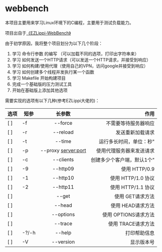 # webbench
本项目主要用来学习Linux环境下的C编程，主要用于测试负载能力。

项目出自于[《EZLippi-WebBench》](https://github.com/EZLippi/WebBench)

由于初学原因，我将整个项目划分为以下几个阶段：
1. 学习 命令行参数 的编写 （可以加载不同的选项，打印出字符串来）
2. 学习 如何发送一个HTTP请求（可以发送一个HTTP请求，并接受到响应）
3. 学习 如何构建/使用代理（使用自己的VPN，访问google并接受到响应）
4. 学习 如何创建多个线程并发执行某一个函数
5. 学习 Makefile 开始构建项目
5. 完成一个基础版的压力测试工具
6. 开始在基础版上添加其他选项

需要实现的选项有以下几种(参考EZLippi大佬的)：

|选项   | 短参        | 长参数           | 作用   |
|------ | ------------- |:-------------:| -----:|
| [ ] |-f     |--force                |不需要等待服务器响应               | 
| [ ] |-r     |--reload               |发送重新加载请求                   |
| [ ] |-t     |--time <sec>           |运行多长时间，单位：秒"            |
| [ ] |-p     |--proxy <server:port>  |使用代理服务器来发送请求	    |
| [ ] |-c     |--clients <n>          |创建多少个客户端，默认1个"         |
| [ ] |-9     |--http09               |使用 HTTP/0.9                      |
| [ ] |-1     |--http10               |使用 HTTP/1.0 协议                 |
| [ ] |-2     |--http11               |使用 HTTP/1.1 协议                 |
| [ ] |       |--get                  |使用 GET请求方法                   |
| [ ] |       |--head                 |使用 HEAD请求方法                    |
| [ ] |       |--options              |使用 OPTIONS请求方法               |
| [ ] |       |--trace                |使用 TRACE请求方法                 |
| [ ] |-?/-h  |--help                 |打印帮助信息                       |
| [ ] |-V     |--version              |显示版本号                         |
